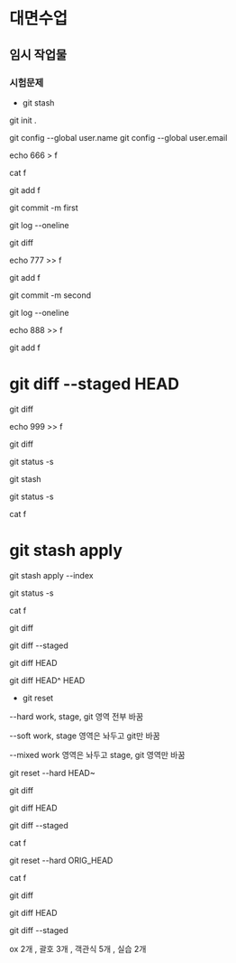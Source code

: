 # 대면수업

## 임시 작업물

### 시험문제
 - git stash

 git init .

 git config --global user.name <name>
 git config --global user.email <email>

 echo 666 > f

 cat f

 git add f

 git commit -m first

 git log --oneline

 git diff

 echo 777 >> f

 git add f

 git commit -m second

 git log --oneline

 echo 888 >> f

 git add f

 # git diff --staged HEAD
 git diff

 echo 999 >> f

 git diff

 git status -s

 git stash
 
 git status -s

 cat f

 # git stash apply
 git stash apply --index

 git status -s

 cat f

 git diff






git diff --staged

git diff HEAD

git diff HEAD^ HEAD






- git reset

--hard
work, stage, git 영역 전부 바꿈

--soft
work, stage 영역은 놔두고 git만 바꿈

--mixed
work 영역은 놔두고 stage, git 영역만 바꿈

git reset --hard HEAD~

git diff

git diff HEAD

git diff --staged

cat f

git reset --hard ORIG_HEAD

cat f

git diff

git diff HEAD

git diff --staged


ox 2개 , 괄호 3개 , 객관식 5개 , 실습 2개